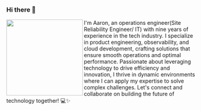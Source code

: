 ### Hi there 👋 

<img src='https://github.com/airinnlionhart/airinnlionhart/assets/49368013/079eb812-1b23-4d31-828f-11ae05b9d292' width=200 align="left"/> I'm Aaron, an operations engineer(Site Reliability Engineer/ IT) with nine years of experience in the tech industry. I specialize in product engineering, observability, and cloud development, crafting solutions that ensure smooth operations and optimal performance. Passionate about leveraging technology to drive efficiency and innovation, I thrive in dynamic environments where I can apply my expertise to solve complex challenges. Let's connect and collaborate on building the future of technology together! 💻✨


